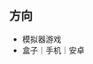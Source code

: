  <div id="information">
              <h2>方向</h2>
              <ul>
              <li>模拟器游戏</li>
              <li>盒子｜手机｜安卓</li>
              </ul>
 </div>
